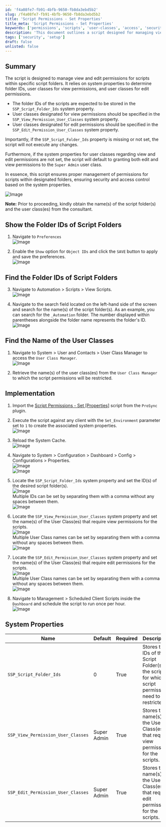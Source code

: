 ```yaml
---
id: 'f4a08fe7-fb91-4bfb-9650-fb8da3ebd5b2'
slug: /f4a08fe7-fb91-4bfb-9650-fb8da3ebd5b2
title: 'Script Permissions - Set Properties'
title_meta: 'Script Permissions - Set Properties'
keywords: ['permissions', 'scripts', 'user-classes', 'access', 'security']
description: 'This document outlines a script designed for managing view and edit permissions for scripts within specific folders. It details the necessary system properties, user classes, and implementation steps to ensure secure access control.'
tags: ['security', 'setup']
draft: false
unlisted: false
---
```


## Summary

The script is designed to manage view and edit permissions for scripts within specific script folders. It relies on system properties to determine folder IDs, user classes for view permissions, and user classes for edit permissions.

- The folder IDs of the scripts are expected to be stored in the `SSP_Script_Folder_Ids` system property.
- User classes designated for view permissions should be specified in the `SSP_View_Permission_User_Classes` system property.
- User classes designated for edit permissions should be specified in the `SSP_Edit_Permission_User_Classes` system property.

Importantly, if the `SSP_Script_Folder_Ids` property is missing or not set, the script will not execute any changes.

Furthermore, if the system properties for user classes regarding view and edit permissions are not set, the script will default to granting both edit and view permissions to the `Super Admin` user class.

In essence, this script ensures proper management of permissions for scripts within designated folders, ensuring security and access control based on the system properties.

![Image](../../../static/img/docs/f4a08fe7-fb91-4bfb-9650-fb8da3ebd5b2/image_1.webp)

**Note:** Prior to proceeding, kindly obtain the name(s) of the script folder(s) and the user class(es) from the consultant.

## Show the Folder IDs of Script Folders

1. Navigate to `Preferences`  
   ![Image](../../../static/img/docs/f4a08fe7-fb91-4bfb-9650-fb8da3ebd5b2/image_2.webp)

2. Enable the `Show` option for `Object IDs` and click the `SAVE` button to apply and save the preferences.  
   ![Image](../../../static/img/docs/f4a08fe7-fb91-4bfb-9650-fb8da3ebd5b2/image_3.webp)

## Find the Folder IDs of Script Folders

3. Navigate to Automation > Scripts > View Scripts.  
   ![Image](../../../static/img/docs/f4a08fe7-fb91-4bfb-9650-fb8da3ebd5b2/image_4.webp)

4. Navigate to the search field located on the left-hand side of the screen and search for the name(s) of the script folder(s). As an example, you can search for the `_Automation` folder. The number displayed within parentheses alongside the folder name represents the folder's ID.  
   ![Image](../../../static/img/docs/f4a08fe7-fb91-4bfb-9650-fb8da3ebd5b2/image_5.webp)

## Find the Name of the User Classes

1. Navigate to System > User and Contacts > User Class Manager to access the `User Class Manager`.  
   ![Image](../../../static/img/docs/f4a08fe7-fb91-4bfb-9650-fb8da3ebd5b2/image_6.webp)

2. Retrieve the name(s) of the user class(es) from the `User Class Manager` to which the script permissions will be restricted.

## Implementation

1. Import the [Script Permissions - Set [Properties]](/docs/f4a08fe7-fb91-4bfb-9650-fb8da3ebd5b2) script from the `ProSync` plugin.

2. Execute the script against any client with the `Set_Environment` parameter set to `1` to create the associated system properties.  
   ![Image](../../../static/img/docs/f4a08fe7-fb91-4bfb-9650-fb8da3ebd5b2/image_8.webp)

3. Reload the System Cache.  
   ![Image](../../../static/img/docs/f4a08fe7-fb91-4bfb-9650-fb8da3ebd5b2/image_9.webp)

4. Navigate to System > Configuration > Dashboard > Config > Configurations > Properties.  
   ![Image](../../../static/img/docs/f4a08fe7-fb91-4bfb-9650-fb8da3ebd5b2/image_10.webp)  
   ![Image](../../../static/img/docs/f4a08fe7-fb91-4bfb-9650-fb8da3ebd5b2/image_11.webp)

5. Locate the `SSP_Script_Folder_Ids` system property and set the ID(s) of the desired script folder(s).  
   ![Image](../../../static/img/docs/f4a08fe7-fb91-4bfb-9650-fb8da3ebd5b2/image_12.webp)  
   Multiple IDs can be set by separating them with a comma without any spaces between them.  
   ![Image](../../../static/img/docs/f4a08fe7-fb91-4bfb-9650-fb8da3ebd5b2/image_13.webp)

6. Locate the `SSP_View_Permission_User_Classes` system property and set the name(s) of the User Class(es) that require view permissions for the scripts.  
   ![Image](../../../static/img/docs/f4a08fe7-fb91-4bfb-9650-fb8da3ebd5b2/image_14.webp)  
   Multiple User Class names can be set by separating them with a comma without any spaces between them.  
   ![Image](../../../static/img/docs/f4a08fe7-fb91-4bfb-9650-fb8da3ebd5b2/image_15.webp)

7. Locate the `SSP_Edit_Permission_User_Classes` system property and set the name(s) of the User Class(es) that require edit permissions for the scripts.  
   ![Image](../../../static/img/docs/f4a08fe7-fb91-4bfb-9650-fb8da3ebd5b2/image_16.webp)  
   Multiple User Class names can be set by separating them with a comma without any spaces between them.  
   ![Image](../../../static/img/docs/f4a08fe7-fb91-4bfb-9650-fb8da3ebd5b2/image_17.webp)

8. Navigate to Management > Scheduled Client Scripts inside the `Dashboard` and schedule the script to run once per hour.  
   ![Image](../../../static/img/docs/f4a08fe7-fb91-4bfb-9650-fb8da3ebd5b2/image_18.webp)

## System Properties

| Name                          | Default      | Required | Description                                                                                               |
|-------------------------------|--------------|----------|-----------------------------------------------------------------------------------------------------------|
| `SSP_Script_Folder_Ids`       | 0            | True     | Stores the IDs of the Script Folder(s) of the scripts for which script permissions need to be restricted. |
| `SSP_View_Permission_User_Classes` | Super Admin | True     | Stores the name(s) of the User Class(es) that require view permissions for the scripts.                  |
| `SSP_Edit_Permission_User_Classes` | Super Admin | True     | Stores the name(s) of the User Class(es) that require edit permissions for the scripts.                  |
